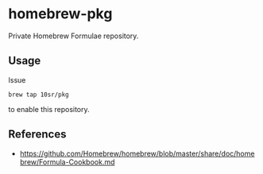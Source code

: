 homebrew-pkg
============


Private Homebrew Formulae repository.


Usage
-----

Issue

    brew tap 10sr/pkg

to enable this repository.



References
----------

* https://github.com/Homebrew/homebrew/blob/master/share/doc/homebrew/Formula-Cookbook.md
